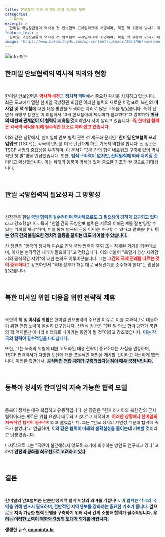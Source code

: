 ```yaml
---
title: 안보협력 지속 한미일 관계 정권과 무관
categories:
  - News
excerpt: >
  한미일 국방장관들이 역사상 첫 안보협력 프레임워크에 서명하며, 북한 핵 위협에 맞서기 위한 협력을 제도화했다. 신원식 장관은 강력한 안보 연대를 강조하며 평화를 위한 지속적인 노력을 다짐했다.
feature_text: >
  한미일 국방장관들이 역사상 첫 안보협력 프레임워크에 서명하며, 북한 핵 위협에 맞서기 위한 협력을 제도화했다. 신원식 장관은 강력한 안보 연대를 강조하며 평화를 위한 지속적인 노력을 다짐했다.
image: 'https://www.behealthy4u.com/wp-content/uploads/2024/06/koreanews.jpg'
---
```


<p><img src="https://www.behealthy4u.com/wp-content/uploads/2024/06/koreanews.jpg" alt="info 속보" /></p>

<h2 data-ke-size="size26">한미일 안보협력의 역사적 의의와 현황</h2>

<p data-ke-size="size16">&nbsp;</p>

<p>한미일 안보협력은 <b><span style="color: #ee2323;">역사적 배경</span></b>과 <b><span style="color: #1a5490;">정치적 맥락</span></b>에서 중요한 위치를 차지하고 있습니다. 최근 도쿄에서 열린 한미일 국방장관 회담은 이러한 협력의 새로운 이정표로, 북한의 <b>미사일</b> 및 <b>핵 위협</b>에 대한 대응 방안을 모색하는 자리로 많은 주목을 받았습니다. 특히 신원식 국방부 장관은 이 회담에서 "3국 안보협력의 제도화가 필요하다"고 강조하며 <b><span style="background-color: #21538527;">미국의 대선과 관계없이 이 협력이 지속될 것</span></b>이라언시 사이 알리고 있습니다. <b><span style="color: #ee2323;">즉, 한미일 협력은 각국의 국익을 위해 필수적인 요소로 자리 잡고 있습니다.</span></b></p>

<p>이와 같은 상황에서, 한미일의 안보 협력 관련 첫 제도화 문서인 <b>'한미일 안보협력 프레임워크'</b>(TSCF)는 각국의 안보를 더욱 단단하게 하는 기폭제 역할을 합니다. 신 장관은 TSCF 서명의 중요성을 부각하며, 이 문서가 "3국 간의 협력 네트워크 구축에 있어 역사적인 첫 발"임을 언급했습니다. 또한, <b><span style="color: #1a5490;">법적 구속력이 없지만, 신의원칙에 따라 지켜질 것</span></b>이라고 확신했습니다. 이는 미래의 동북아 정세에 있어 중요한 기초가 될 것으로 기대됩니다. </p>

<p data-ke-size="size16">&nbsp;</p>

<h2 data-ke-size="size26">한일 국방협력의 필요성과 그 방향성</h2>

<p data-ke-size="size16">&nbsp;</p>

<p>신장관은 <b><span style="color: #1a5490;">한일 국방 협력은 필수적이며 역사적으로도 그 필요성이 강하게 요구되고 있다</span></b>라고 강조했습니다. 특히 "한일 간의 국방안보 협력은 서로의 이해관계를 잘 반영할 수 있는 기회를 제공"하며, 이를 통해 양국의 공동 이익을 추구할 수 있다고 말했습니다. <b><span style="background-color: #21538527;">이는 양국 간의 불필요한 정치적 갈등을 줄이는 데도 기여할 수 있습니다.</span></b></p>

<p>신 장관은 "양국의 정치적 이슈로 인해 국방 협력이 후퇴 또는 정체된 과거를 되돌아보며, 이제는 본격적인 재개가 필요하다"고 전했습니다. 이와 더불어 "욱일기 형상 자위함기의 공식적인 지위"에 대한 논의도 이루어졌습니다. 그는 <b><span style="color: #ee2323;">그간의 국제 관례를 따르는 것이 중요하다</span></b>고 강조하면서 "역대 정부가 해온 대로 국제관계를 준수해야 한다"는 입장을 밝혔습니다.</p>

<p data-ke-size="size16">&nbsp;</p>

<h2 data-ke-size="size26">북한 미사일 위협 대응을 위한 전략적 제휴</h2>

<p data-ke-size="size16">&nbsp;</p>

<p>북한의 <b>핵</b> 및 <b>미사일 위협</b>은 한미일 안보협력의 주요한 이슈로, 이를 효과적으로 대응하기 위한 연합 노력이 절실히 요구됩니다. 신원식 장관은 "한미일 안보 협력 강화가 북한의 핵 억제뿐만 아니라 비핵화로 나아가는 동인이 될 것"이라고 강조했습니다. <b><span style="color: #1a5490;">이는 각국의 협력이 필수적임을 나타냅니다.</span></b></p>

<p>또한, 그는 북측의 위협에 대한 고도화된 대응 전략이 중요하다는 사실을 인정하며, TSCF 협력각서가 다양한 도전에 대한 포괄적인 해법을 제시할 것이라고 확신하게 했습니다. 이러한 측면에서, <b><span style="background-color: #21538527;">공식적인 연합 체계가 구축되었다는 점이 매우 긍정적입니다.</span></b> </p>

<p data-ke-size="size16">&nbsp;</p>

<h2 data-ke-size="size26">동북아 정세와 한미일의 지속 가능한 협력 모델</h2>

<p data-ke-size="size16">&nbsp;</p>

<p>동북아 정세는 매우 복잡하고 유동적입니다. 신 장관은 "현재 러시아와 북한 간의 군사 협력이라는 새로운 위협 요인이 대두되고 있다"고 지적하며, <b><span style="color: #ee2323;">이러한 상황에서 한미일의 지속적인 협력이 필수적</span></b>이라고 말했습니다. 그는 "안보 정세의 가변성 때문에 협력에 속도가 붙었다"고 언급하며, <b><span style="color: #1a5490;">이와 같은 협력이 미래의 불확실성을 줄이는데 기여할 것</span></b>이라고 덧붙였습니다.</p>

<p>마지막으로 그는 "국민이 불안해하지 않도록 조기에 회수하는 방안도 연구하고 있다"고 하여 <b><span style="background-color: #21538527;">안전과 평화를 최우선으로 고려하고 있다</span></b는 점을 분명히 했습니다. 이러한 노력은 결국 한미일 3국의 전략적 제휴를 통한 안전한 동북아를 위한 기틀이 될 것입니다. </p>

<p data-ke-size="size16">&nbsp;</p>

<h2 data-ke-size="size26">결론</h2>

<p data-ke-size="size16">&nbsp;</p>

<p>한미일의 안보협력은 단순한 정치적 협약 이상의 의미를 가집니다. <b><span style="color: #1a5490;">이 협력은 각국의 국익을 위해 반드시 필요하며, 전반적인 지역 안보를 강화하는 중요한 기초가 됩니다.</span></b> 앞으로도 지속 가능한 협력 모델을 구축하기 위해 각국 간의 소통과 합의가 필수적입니다. <b><span style="background-color: #21538527;">우리는 이러한 노력이 평화와 안정의 토대가 되기를 바랍니다.</span></b></p>
생생한 뉴스, <a href="https://onioninfo.kr" rel="dofollow">onioninfo.kr</a>


